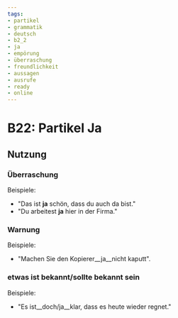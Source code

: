 ```yaml
---
tags:
- partikel
- grammatik
- deutsch
- b2_2
- ja
- empörung
- überraschung
- freundlichkeit
- aussagen
- ausrufe
- ready
- online
---
```


# B22: Partikel Ja

## Nutzung

### Überraschung  

Beispiele:  

- "Das ist __ja__ schön, dass du auch da bist."  
- "Du arbeitest __ja__ hier in der Firma."  

### Warnung

Beispiele:  

- "Machen Sie den Kopierer__ja__nicht kaputt".  

### etwas ist bekannt/sollte bekannt sein  

Beispiele:

- "Es ist__doch/ja__klar, dass es heute wieder regnet."  
